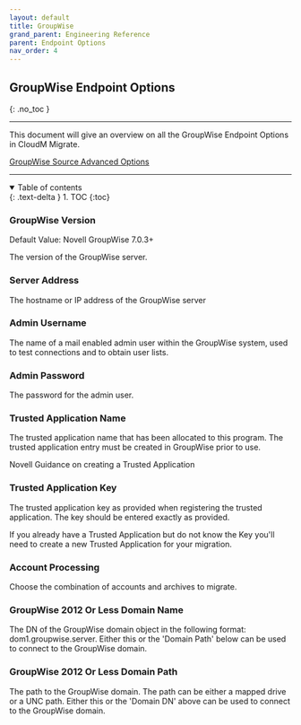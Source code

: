 ```yaml
---
layout: default
title: GroupWise
grand_parent: Engineering Reference
parent: Endpoint Options
nav_order: 4
---
```


## GroupWise Endpoint Options
{: .no_toc }

---

This document will give an overview on all the GroupWise Endpoint Options in CloudM Migrate. 

<a href="https://cloudm-migrate.github.io/documentation/Engineering-Reference/GroupWiseSourceAO.html">GroupWise Source Advanced Options</a>

---
<a name="top"></a>
<details open markdown="block">
  <summary>
    Table of contents
  </summary>
  {: .text-delta }
1. TOC
{:toc}
</details>

### GroupWise Version <a name="serverport"></a>
Default Value: Novell GroupWise 7.0.3+

The version of the GroupWise server.

### Server Address <a name="serverport"></a>

The hostname or IP address of the GroupWise server

### Admin Username <a name="serverport"></a>

The name of a mail enabled admin user within the GroupWise system, used to test connections and to obtain user lists.

### Admin Password <a name="serverport"></a>

The password for the admin user.

### Trusted Application Name <a name="serverport"></a>

The trusted application name that has been allocated to this program. The trusted application entry must be created in GroupWise prior to use.

<a name="https://www.novell.com/documentation/groupwise18/gw18_guide_admin/data/adm_sys_tools_trusted_applications.html">Novell Guidance on creating a Trusted Application</a>
  
### Trusted Application Key <a name="serverport"></a>

The trusted application key as provided when registering the trusted application. The key should be entered exactly as provided.

If you already have a Trusted Application but do not know the Key you'll need to create a new Trusted Application for your migration. 

### Account Processing <a name="serverport"></a>

Choose the combination of accounts and archives to migrate.

### GroupWise 2012 Or Less Domain Name <a name="serverport"></a>

The DN of the GroupWise domain object in the following format: dom1.groupwise.server. Either this or the 'Domain Path' below can be used to connect to the GroupWise domain.

### GroupWise 2012 Or Less Domain Path <a name="serverport"></a>

The path to the GroupWise domain. The path can be either a mapped drive or a UNC path. Either this or the 'Domain DN' above can be used to connect to the GroupWise domain.

